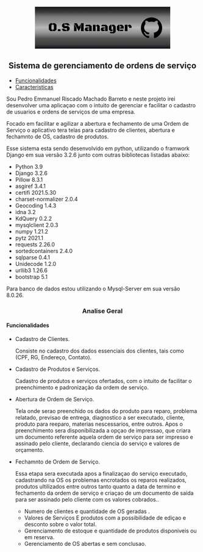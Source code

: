 <p align="center"> 
<img src="/img/Back5.png" width="355" title=""><br>
  <!-- 355 X 110 px o logo --!>
<h2 align="center">Sistema de gerenciamento de ordens de serviço</h2>
</p>

<!--ts-->
   * [Funcionalidades](#Funcionalidades)
   * [Caracteristicas](#Caracteristicas)
<!--te-->


<p>Sou Pedro Emmanuel Riscado Machado Barreto e neste projeto irei desenvolver uma aplicaçao com o intuito de gerenciar e facilitar o cadastro de usuarios e ordens de serviços de uma empresa.</p>
<p>Focado em facilitar e agilizar a abertura e fechamento de uma Ordem de Serviço o aplicativo tera telas para cadastro de clientes, abertura e fechamnto de OS, cadastro de produtos. </p>

Esse sistema esta sendo desenvolvido em python, utilizando o framwork Django em sua versão 3.2.6 junto com outras bibliotecas listadas abaixo:

* Python 3.9
* Django 3.2.6
* Pillow 8.3.1
* asgiref 3.4.1
* certifi 2021.5.30         
* charset-normalizer 2.0.4
* Geocoding 1.4.3
* idna 3.2
* KdQuery 0.2.2
* mysqlclient 2.0.3
* numpy 1.21.2
* pytz 2021.1
* requests 2.26.0
* sortedcontainers 2.4.0                                           
* sqlparse 0.4.1
* Unidecode 1.2.0
* urllib3 1.26.6
* bootstrap 5.1

<p>Para banco de dados estou utilizando o Mysql-Server em sua versão 8.0.26.</p>

<h3 align="center">Analise Geral</h3>

<h4>Funcionalidades</h4>

* Cadastro de Clientes.
    <p>Consiste no cadastro dos dados essenciais dos clientes, tais como (CPF, RG, Endereço, Contato).</p>
* Cadastro de Produtos e Serviços.
    <p>Cadastro de produtos e serviços ofertados, com o intuito de facilitar o preenchimento e padronização da ordem de serviço.</p>
* Abertura de Ordem de Serviço.
    <p>Tela onde serao preenchido os dados do produto para reparo, problema relatado, previsao de entrega, diagnostico a ser executado, cliente, produto para reeparo, materias nescessarios, entre outros. Apos o preenchimento sera disponibilizada a opçao de impressao, que criara um documento referente aquela ordem de serviço para ser impresso e assinado pelo cliente, declarando ciencia do serviço e valores de orçamento. <p/>
* Fechamnto de Ordem de Serviço.
    <p>Essa etapa sera executada apos a finalizaçao do serviço executado, cadastrando na OS os problemas encrotados os reparos realizados, produtos ultilizados entre outros tanto quanto a data de termino e fechamento da ordem de serviço e criaçao de um documento de saida para ser assinado pelo cliente com os valores cobrados..</p>

    
    * Numero de clientes e quantidade de OS geradas .
    * Valores de Serviços E produtos com a possibilidade de ediçao e desconto sobre o valor total.
    * Gerenciamento de estoque e quantidade de produtos disponiveis ou em reserva.
    * Gerenciamento de OS abertas e sem conclusao. 

